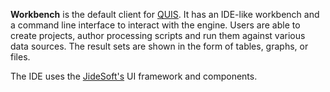 **Workbench** is the default client for [QUIS](https://github.com/javadch/quis). It has an IDE-like workbench and a command line interface to interact with the engine. Users are able to create projects, author processing scripts and run them against various data sources. The result sets are shown in the form of tables, graphs, or files.

The IDE uses the [JideSoft's](http://www.jidesoft.com/) UI framework and components.
